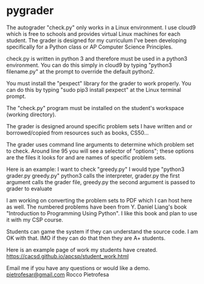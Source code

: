 # pygrader

The autograder "check.py" only works in a Linux environment. I use cloud9 which is free to schools and provides virtual Linux machines for each student. The grader is designed for my curriculum I've been developing specifically for a Python class or AP Computer Science Principles.

check.py is written in python 3 and therefore must be used in a python3 environment. You can do this simply in cloud9 by typing "python3 filename.py" at the prompt to override the default python2.

You must install the "pexpect" library for the grader to work properly. You can do this by typing "sudo pip3 install pexpect" at the Linux terminal prompt.

The "check.py" program must be installed on the student's workspace (working directory).

The grader is designed around specific problem sets I have written and or borrowed/copied from resources such as books, CS50...

The grader uses command line arguments to determine which problem set to check. Around line 95 you will see a selector of "options"; these options are the files it looks for and are names of specific problem sets.

Here is an example:
I want to check "greedy.py"
I would type "python3 grader.py greedy.py"
python3 calls the interpreter, grader.py the first argument calls the grader file, greedy.py the second argument is passed to grader to evaluate

I am working on converting the problem sets to PDF which I can host here as well. The numbered problems have been from Y. Daniel Liang's book "Introduction to Programming Using Python". I like this book and plan to use it with my CSP course.

Students can game the system if they can understand the source code. I am OK with that. IMO if they can do that then they are A+ students.

Here is an example page of work my students have created. https://cacsd.github.io/apcsp/student_work.html

Email me if you have any questions or would like a demo. 
pietrofesar@gmail.com
Rocco Pietrofesa

